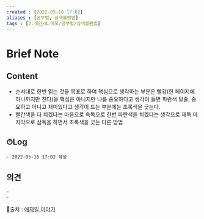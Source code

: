 ```yaml
---
created : [2022-05-16 17:02]
aliases : [공부법, 삼색볼펜법]
tags : [2.개인/A.메모/공부법/삼색볼펜법]
---
```

# Brief Note
## Content
- 순서대로 한번 읽는 것을 목표로 하여 핵심으로 생각하는 부분은 빨강(한 페이지에 하나까지만 친다)을 핵심은 아니지만 나름 중요하다고 생각이 들면 파란색 밑줄, 중요하고 아니고 재미있다고 생각이 드는 부분에는 초록색을 긋는다.
- 빨간색을 다 치겠다는 마음으로 속독으로 한번 파란색을 치겠다는 생각으로 재독 마지막으로 삼독을 하면서 초록색을 긋는 다른 방법

## ⏱Log
	- 2022-05-16 17:02 작성

## 의견
	-
	- 

📙출처 : [애자일 이야기](http://agile.egloos.com/3684946)